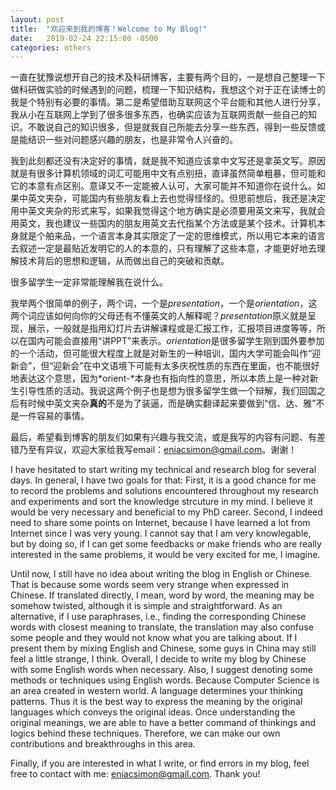 ```yaml
---
layout: post
title:  "欢迎来到我的博客！Welcome to My Blog!"
date:   2019-02-24 22:15:00 -0500
categories: others
---
```


一直在犹豫说想开自己的技术及科研博客，主要有两个目的，一是想自己整理一下做科研做实验的时候遇到的问题，梳理一下知识结构，我想这个对于正在读博士的我是个特别有必要的事情。第二是希望借助互联网这个平台能和其他人进行分享，我从小在互联网上学到了很多很多东西，也确实应该为互联网贡献一些自己的知识。不敢说自己的知识很多，但是就我自己所能去分享一些东西，得到一些反馈或是能结识一些对问题感兴趣的朋友，也是非常令人兴奋的。

我到此刻都还没有决定好的事情，就是我不知道应该拿中文写还是拿英文写。原因就是有很多计算机领域的词汇可能用中文有点别扭，直译虽然简单粗暴，但可能和它的本意有点区别。意译又不一定能被人认可，大家可能并不知道你在说什么。如果中英文夹杂，可能国内有些朋友看上去也觉得怪怪的。但思前想后，我还是决定用中英文夹杂的形式来写，如果我觉得这个地方确实是必须要用英文来写，我就会用英文，我也建议一些国内的朋友用英文去代指某个方法或是某个技术。计算机本身就是个舶来品，一个语言本身其实限定了一定的思维模式，所以用它本来的语言去叙述一定是最贴近发明它的人的本意的，只有理解了这些本意，才能更好地去理解技术背后的思想和逻辑，从而做出自己的突破和贡献。

很多留学生一定非常能理解我在说什么。

我举两个很简单的例子，两个词，一个是*presentation*，一个是*orientation*，这两个词应该如何向你的父母还有不懂英文的人解释呢？*presentation*原义就是呈现，展示，一般就是指用幻灯片去讲解课程或是汇报工作，汇报项目进度等等，所以在国内可能会直接用“讲PPT”来表示。*orientation*是很多留学生刚到国外要参加的一个活动，但可能很大程度上就是对新生的一种培训，国内大学可能会叫作“迎新会”，但“迎新会”在中文语境下可能有太多庆祝性质的东西在里面，也不能很好地表达这个意思，因为*orient-*本身也有指向性的意思，所以本质上是一种对新生引导性质的活动。我说这两个例子也是想为很多留学生做一个辩解，我们回国之后有时候中英文夹杂**真的**不是为了装逼，而是确实翻译起来要做到“信、达、雅”不是一件容易的事情。

最后，希望看到博客的朋友们如果有兴趣与我交流，或是我写的内容有问题、有差错乃至有异议，欢迎大家给我写email：eniacsimon@gmail.com。谢谢！

I have hesitated to start writing my technical and research blog for several days. In general, I have two goals for that: First, it is a good chance for me to record the problems and solutions encountered throughout my research and experiments and sort the knowledge strcuture in my mind. I believe it would be very necessary and beneficial to my PhD career. Second, I indeed need to share some points on Internet, because I have learned a lot from Internet since I was very young. I cannot say that I am very knowlegable, but by doing so, if I can get some feedbacks or make friends who are really interested in the same problems, it would be very excited for me, I imagine.

Until now, I still have no idea about writing the blog in English or Chinese. That is because some words seem very strange when expressed in Chinese. If translated directly, I mean, word by word, the meaning may be somehow twisted, although it is simple and straightforward. As an alternative, if I use paraphrases, i.e., finding the corresponding Chinese words with closest meaning to translate, the translation may also confuse some people and they would not know what you are talking about. If I present them by mixing English and Chinese, some guys in China may still feel a little strange, I think. Overall, I decide to write my blog by Chinese with some English words when necessary. Also, I suggest denoting some methods or techniques using English words. Because Computer Science is an area created in western world. A language determines your thinking patterns. Thus it is the best way to express the meaning by the original languages which conveys the original ideas. Once understanding the original meanings, we are able to have a better command of thinkings and logics behind these techniques. Therefore, we can make our own contributions and breakthroughs in this area.

Finally, if you are interested in what I write, or find errors in my blog, feel free to contact with me: eniacsimon@gmail.com. Thank you!